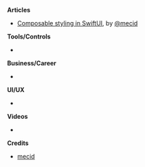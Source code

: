 
**Articles**

* [Composable styling in SwiftUI](https://mecid.github.io/2019/08/28/composable-styling-in-swiftui/), by [@mecid](https://twitter.com/mecid)

**Tools/Controls**

* 

**Business/Career**

* 

**UI/UX**

*

**Videos**

* 

**Credits**

* [mecid](https://github.com/mecid)
